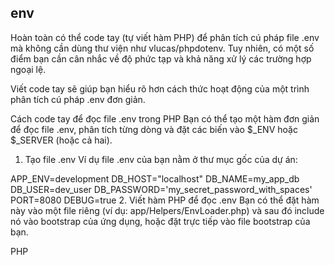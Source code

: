 ## env

Hoàn toàn có thể code tay (tự viết hàm PHP) để phân tích cú pháp file .env mà không cần dùng thư viện như vlucas/phpdotenv. Tuy nhiên, có một số điểm bạn cần cân nhắc về độ phức tạp và khả năng xử lý các trường hợp ngoại lệ.

Viết code tay sẽ giúp bạn hiểu rõ hơn cách thức hoạt động của một trình phân tích cú pháp .env đơn giản.

Cách code tay để đọc file .env trong PHP
Bạn có thể tạo một hàm đơn giản để đọc file .env, phân tích từng dòng và đặt các biến vào $_ENV hoặc $_SERVER (hoặc cả hai).

1. Tạo file .env
Ví dụ file .env của bạn nằm ở thư mục gốc của dự án:

APP_ENV=development
DB_HOST="localhost"
DB_NAME=my_app_db
DB_USER=dev_user
DB_PASSWORD='my_secret_password_with_spaces'
PORT=8080
DEBUG=true
2. Viết hàm PHP để đọc .env
Bạn có thể đặt hàm này vào một file riêng (ví dụ: app/Helpers/EnvLoader.php) và sau đó include nó vào bootstrap của ứng dụng, hoặc đặt trực tiếp vào file bootstrap của bạn.

PHP

<?php
// app/Helpers/EnvLoader.php (hoặc file bootstrap của bạn)

/**
 * Tải các biến môi trường từ file .env vào $_ENV và $_SERVER.
 *
 * @param string $filePath Đường dẫn tuyệt đối đến thư mục chứa file .env.
 * @param string $fileName Tên file .env (mặc định là '.env').
 * @return void
 */
function loadEnv($filePath, $fileName = '.env') {
    $envFile = rtrim($filePath, '/') . '/' . $fileName;

    if (!file_exists($envFile)) {
        // Có thể ném ngoại lệ hoặc ghi log nếu file không tồn tại
        // error_log("Error: .env file not found at " . $envFile);
        return;
    }

    $lines = file($envFile, FILE_IGNORE_NEW_LINES | FILE_SKIP_EMPTY_LINES);

    foreach ($lines as $line) {
        // Bỏ qua các dòng comment
        $line = trim($line);
        if (empty($line) || str_starts_with($line, '#')) {
            continue;
        }

        // Tách khóa và giá trị
        $parts = explode('=', $line, 2); // Giới hạn 2 phần để xử lý giá trị có dấu '='

        if (count($parts) === 2) {
            $key = trim($parts[0]);
            $value = trim($parts[1]);

            // Xử lý giá trị trong dấu nháy đơn hoặc nháy kép
            if (str_starts_with($value, "'") && str_ends_with($value, "'")) {
                $value = substr($value, 1, -1);
            } elseif (str_starts_with($value, '"') && str_ends_with($value, '"')) {
                $value = substr($value, 1, -1);
                // Xử lý các ký tự escape trong chuỗi nháy kép (ví dụ: \n, \r, \t, \$)
                $value = str_replace(['\\n', '\\r', '\\t', '\\$'], ["\n", "\r", "\t", "$"], $value);
            }

            // Đặt biến vào $_ENV và $_SERVER
            // Sử dụng putenv() để biến có sẵn cho getenv()
            putenv("{$key}={$value}");
            $_ENV[$key] = $value;
            $_SERVER[$key] = $value;
        }
    }
}
3. Gọi hàm loadEnv trong Bootstrap của ứng dụng
Giả sử file public/index.php là điểm vào chính của bạn, và file .env nằm ở thư mục cha (../.env).

PHP

<?php
// public/index.php

// Đường dẫn tới thư mục gốc dự án (chứa file .env)
$projectRoot = __DIR__ . '/../';

// Bao gồm file chứa hàm loadEnv (nếu bạn đặt nó ở file riêng)
require_once $projectRoot . 'app/Helpers/EnvLoader.php';

// Tải các biến môi trường
loadEnv($projectRoot);

// --- Bây giờ, bạn có thể truy cập các biến môi trường ---
// var_dump(getenv('APP_ENV'));
// var_dump($_ENV['DB_HOST']);
// var_dump($_SERVER['DB_PASSWORD']);

// Ví dụ về việc sử dụng biến APP_ENV và VITE_DEV_SERVER_URL
$isDev = (getenv('APP_ENV') === 'development');
$viteDevServerUrl = getenv('VITE_DEV_SERVER_URL') ?: 'http://localhost:5173'; // Fallback nếu biến không có

// --- Phần còn lại của logic PHP của bạn để render HTML và nhúng Vite assets ---
// (Giống như đã thảo luận trước đây, sử dụng $isDev và $viteDevServerUrl)

// ... (Hàm vite_asset và cấu trúc HTML) ...
Ưu và nhược điểm của việc code tay đọc .env
Ưu điểm:
Không phụ thuộc bên ngoài: Bạn không cần cài đặt Composer hay bất kỳ thư viện nào, giảm bớt dependencies.
Hiểu rõ cơ chế: Bạn tự mình kiểm soát hoàn toàn logic đọc file, giúp bạn hiểu sâu hơn cách các biến môi trường được tải.
Dự án rất nhỏ: Đối với các dự án PHP rất nhỏ, đơn giản, chỉ có vài biến môi trường cơ bản, việc này có thể đủ.
Nhược điểm:
Thiếu các tính năng nâng cao: Thư viện như phpdotenv xử lý rất nhiều trường hợp phức tạp mà code tay đơn giản sẽ bỏ qua:
Nhiều loại dấu ngoáy: Xử lý các chuỗi có dấu nháy đơn, nháy kép, và chuỗi không có dấu nháy.
Giá trị trống: Khóa có giá trị rỗng.
Dòng trống và comment: Bỏ qua các dòng trống và dòng bắt đầu bằng #. (Đoạn code trên đã xử lý được một phần này).
Biến có khoảng trắng: Giá trị biến có khoảng trắng cần phải được bao bởi dấu nháy. (Code trên đã xử lý đơn giản).
Biến lồng nhau: Ví dụ: DB_URL=mysql://${DB_USER}:${DB_PASS}@${DB_HOST}.
Ký tự đặc biệt: Xử lý các ký tự escape như \n, \r, \t, \$, \#.
Các biến đã tồn tại: Quyết định ghi đè hay không ghi đè các biến môi trường đã được định nghĩa.
Validation: Kiểm tra xem tất cả các biến bắt buộc đã được khai báo hay chưa.
Môi trường thử nghiệm: Có các chế độ tải riêng cho môi trường thử nghiệm.
Dễ phát sinh lỗi: Việc tự viết và duy trì parser có thể dễ gây ra lỗi nếu cú pháp file .env không tuân thủ chính xác những gì parser của bạn mong đợi.
Tốn thời gian: Đối với các dự án lớn hơn, việc tự viết và kiểm thử một parser mạnh mẽ sẽ tốn nhiều thời gian hơn là sử dụng một thư viện đã được kiểm chứng.
Lời khuyên:

Mặc dù có thể code tay, nhưng việc sử dụng thư viện vlucas/phpdotenv vẫn được khuyến nghị mạnh mẽ, ngay cả với các dự án PHP thuần. Lý do là vì nó:

Đáng tin cậy: Đã được kiểm chứng và sử dụng rộng rãi, xử lý hầu hết các trường hợp phức tạp và tiêu chuẩn của file .env.
Dễ bảo trì: Bạn không phải lo lắng về việc code parser, chỉ cần sử dụng API của thư viện.
Hiệu quả: Được tối ưu hóa về hiệu suất.
Cài đặt đơn giản: Composer làm cho việc cài đặt và quản lý thư viện rất dễ dàng.
Tuy nhiên, nếu bạn chỉ muốn một giải pháp tối giản nhất cho vài biến đơn giản và muốn tránh Composer bằng mọi giá, thì hàm loadEnv ở trên là một điểm khởi đầu tốt để bạn tự viết parser của mình.

## hoc thêm biến môi trường

Tuyệt vời! Việc quản lý môi trường là rất quan trọng, và bạn hoàn toàn có thể tự code để xử lý ba môi trường cơ bản: development, production, và test trong PHP MVC thuần mà không cần thư viện.

1. Thiết lập Cấu trúc File .env
Để quản lý 3 môi trường, chúng ta sẽ sử dụng 3 file .env riêng biệt, mỗi file chứa cấu hình cho một môi trường. Bạn sẽ cần chỉ định file .env nào sẽ được tải.

Cấu trúc thư mục ví dụ:

my-php-project/
├── .env.development  # Cấu hình cho môi trường phát triển
├── .env.production   # Cấu hình cho môi trường sản phẩm
├── .env.test         # Cấu hình cho môi trường kiểm thử
├── public/
│   ├── index.php     # Điểm vào chính của ứng dụng
├── config/
│   └── app.php       # File cấu hình ứng dụng
├── app/
│   └── Helpers/
│       └── EnvLoader.php # File chứa hàm loadEnv()
└── .gitignore
Nội dung các file .env:

.env.development:

APP_ENV=development
DB_HOST=localhost
DB_NAME=dev_db
DB_USER=dev_user
DB_PASS=dev_pass
VITE_DEV_SERVER_URL=http://localhost:5173
.env.production:

APP_ENV=production
DB_HOST=your_prod_db_host
DB_NAME=prod_db
DB_USER=prod_user
DB_PASS=your_strong_prod_pass
VITE_DEV_SERVER_URL=
.env.test:

APP_ENV=test
DB_HOST=localhost
DB_NAME=test_db
DB_USER=test_user
DB_PASS=test_pass
VITE_DEV_SERVER_URL=
2. Hàm loadEnv nâng cao (trong app/Helpers/EnvLoader.php)
Chúng ta sẽ điều chỉnh hàm loadEnv để nó nhận vào tên môi trường và tải file .env.{env_name} tương ứng.

PHP

<?php
// app/Helpers/EnvLoader.php

/**
 * Tải các biến môi trường từ file .env.{envName} hoặc .env (mặc định)
 * vào $_ENV và $_SERVER.
 *
 * @param string $projectRoot Đường dẫn tuyệt đối đến thư mục gốc của dự án (chứa các file .env).
 * @param string $envName Tên môi trường (e.g., 'development', 'production', 'test').
 * Nếu rỗng, sẽ cố gắng tìm file .env (mặc định).
 * @return void
 */
function loadEnv(string $projectRoot, string $envName = ''): void
{
    $envFileName = '.env';
    if (!empty($envName)) {
        $envFileName .= '.' . $envName;
    }

    $envFile = rtrim($projectRoot, '/') . '/' . $envFileName;

    if (!file_exists($envFile) || !is_readable($envFile)) {
        // Có thể ném ngoại lệ hoặc ghi log nếu file không tồn tại/không đọc được
        error_log("Error: .env file not found or not readable at " . $envFile);
        return;
    }

    $lines = file($envFile, FILE_IGNORE_NEW_LINES | FILE_SKIP_EMPTY_LINES);

    foreach ($lines as $line) {
        $line = trim($line);
        // Bỏ qua các dòng comment và dòng trống
        if (empty($line) || str_starts_with($line, '#')) {
            continue;
        }

        $parts = explode('=', $line, 2);

        if (count($parts) === 2) {
            $key = trim($parts[0]);
            $value = trim($parts[1]);

            // Xử lý giá trị trong dấu nháy đơn hoặc nháy kép
            if (str_starts_with($value, "'") && str_ends_with($value, "'")) {
                $value = substr($value, 1, -1);
            } elseif (str_starts_with($value, '"') && str_ends_with($value, '"')) {
                $value = substr($value, 1, -1);
                // Xử lý các ký tự escape trong chuỗi nháy kép
                $value = str_replace(['\\n', '\\r', '\\t', '\\$'], ["\n", "\r", "\t", "$"], $value);
            }

            // Đặt biến vào $_ENV và $_SERVER
            // putenv() giúp getenv() có thể truy cập
            putenv("{$key}={$value}");
            $_ENV[$key] = $value;
            $_SERVER[$key] = $value;
        }
    }
}
3. Quản lý Môi trường trong public/index.php
Đây là nơi bạn sẽ quyết định môi trường nào đang hoạt động. Có nhiều cách để làm điều này:

Phương pháp A: Dựa vào Biến Môi trường của Server
Đây là cách phổ biến nhất và mạnh mẽ nhất cho môi trường Production/Staging, nơi bạn có thể thiết lập biến môi trường ở cấp độ server (Nginx/Apache/Docker).

Ví dụ cấu hình Nginx (cho Production/Staging):

Nginx

server {
    listen 80;
    server_name your_domain.com;
    root /var/www/html/my-php-project/public;

    # Set environment variable for PHP-FPM
    fastcgi_param APP_ENV production; # <-- Thêm dòng này cho môi trường production
    # fastcgi_param APP_ENV development; # <-- Hoặc dòng này cho môi trường development

    # ... các cấu hình khác ...
}
Và trong public/index.php:

PHP

<?php
// public/index.php

require_once __DIR__ . '/../app/Helpers/EnvLoader.php';

// Xác định môi trường dựa vào biến môi trường của server
// Mặc định là 'development' nếu không được đặt
$currentEnv = getenv('APP_ENV') ?: 'development';

// Tải các biến môi trường cho môi trường hiện tại
loadEnv(__DIR__ . '/../', $currentEnv);

// Bây giờ bạn có thể truy cập các biến môi trường
// echo getenv('APP_ENV');
// echo getenv('DB_HOST');

// Cấu hình Vite assets dựa trên môi trường
$isDev = (getenv('APP_ENV') === 'development');
$viteDevServerUrl = getenv('VITE_DEV_SERVER_URL') ?: 'http://localhost:5173'; // Fallback nếu biến không có

// ... (phần còn lại của hàm vite_asset và HTML) ...
Ưu điểm:

Chắc chắn và bảo mật: Môi trường được xác định bởi server, khó bị giả mạo.
Tách biệt cấu hình: Các cài đặt nhạy cảm không nằm trong code.
Nhược điểm:

Yêu cầu quyền truy cập và cấu hình server (Nginx/Apache/Docker).
Khó khăn hơn khi chuyển đổi nhanh giữa các môi trường trong quá trình phát triển cục bộ mà không cần sửa cấu hình server.
Phương pháp B: Dựa vào Tên Host (Hostname) cho môi trường phát triển cục bộ
Đây là một cách phổ biến để tự động phát hiện môi trường development khi bạn làm việc trên máy cục bộ.

Và trong public/index.php:

PHP

<?php
// public/index.php

require_once __DIR__ . '/../app/Helpers/EnvLoader.php';

// Mặc định là 'production'
$currentEnv = 'production';

// Kiểm tra hostname để xác định môi trường phát triển
$localHostnames = ['localhost', '127.0.0.1', 'my-dev-domain.test']; // Thêm các hostname dev của bạn vào đây
if (isset($_SERVER['HTTP_HOST']) && in_array($_SERVER['HTTP_HOST'], $localHostnames)) {
    $currentEnv = 'development';
}

// Nếu muốn môi trường 'test' cụ thể, có thể thêm một điều kiện nữa, ví dụ:
// if (isset($_SERVER['HTTP_HOST']) && $_SERVER['HTTP_HOST'] === 'test.my-domain.com') {
//     $currentEnv = 'test';
// }

// Tải các biến môi trường cho môi trường hiện tại
loadEnv(__DIR__ . '/../', $currentEnv);

// ... (phần còn lại của logic PHP của bạn để render HTML và nhúng Vite assets) ...
Ưu điểm:

Tự động chuyển đổi sang dev mode khi bạn truy cập bằng localhost.
Không cần cấu hình server phức tạp cho dev mode.
Nhược điểm:

Dựa vào hostname có thể không hoàn hảo cho mọi trường hợp (ví dụ: chia sẻ môi trường dev trên mạng nội bộ).
Không hoàn toàn tường minh về môi trường test nếu bạn không có hostname riêng.
Phương pháp C: Sử dụng một file Cờ (Flag file) cho môi trường test hoặc tạm thời
Để kích hoạt môi trường test hoặc một môi trường tạm thời, bạn có thể tạo một file cờ cụ thể.

Và trong public/index.php:

PHP

<?php
// public/index.php

require_once __DIR__ . '/../app/Helpers/EnvLoader.php';

// Mặc định là 'production'
$currentEnv = 'production';

// Kiểm tra hostname cho dev mode
$localHostnames = ['localhost', '127.0.0.1'];
if (isset($_SERVER['HTTP_HOST']) && in_array($_SERVER['HTTP_HOST'], $localHostnames)) {
    $currentEnv = 'development';
}

// Kiểm tra sự tồn tại của file cờ cho test mode (ví dụ: .testmode)
// Bạn sẽ tạo/xóa file này thủ công hoặc qua script CI/CD
if (file_exists(__DIR__ . '/../.testmode')) {
    $currentEnv = 'test';
}

// Tải các biến môi trường cho môi trường hiện tại
loadEnv(__DIR__ . '/../', $currentEnv);

// ... (phần còn lại của logic PHP của bạn để render HTML và nhúng Vite assets) ...
Ưu điểm:

Rất linh hoạt để kích hoạt các môi trường cụ thể bằng cách tạo một file đơn giản.
Nhược điểm:

Cần nhớ tạo/xóa file cờ.
4. Tổng kết và Lời khuyên
Để quản lý 3 môi trường cơ bản (development, production, test) trong PHP MVC thuần:

Sử dụng các file .env.{env_name} để chứa cấu hình cho từng môi trường.
Dùng hàm loadEnv() (đã cải tiến) để đọc file .env tương ứng.
Xác định $currentEnv trong public/index.php bằng một trong các phương pháp trên (hoặc kết hợp chúng) để quyết định file .env nào sẽ được tải.
Lời khuyên cho bạn:

Để production: Luôn xác định APP_ENV=production ở cấp độ máy chủ (Nginx fastcgi_param, Apache SetEnv, hoặc trong cấu hình Docker). Đây là cách an toàn và tin cậy nhất.
Để development: Dùng phương pháp kiểm tra hostname (localhost, 127.0.0.1) để tự động kích hoạt development mode khi bạn làm việc cục bộ.
Để test: Nếu bạn có một môi trường kiểm thử riêng biệt, lý tưởng nhất là xác định APP_ENV=test ở cấp độ server cho môi trường đó. Nếu không thể, bạn có thể dùng file cờ (.testmode) hoặc một hostname cụ thể cho môi trường test.
Bằng cách này, bạn sẽ có một hệ thống quản lý môi trường mạnh mẽ và linh hoạt cho dự án PHP MVC thuần của mình!